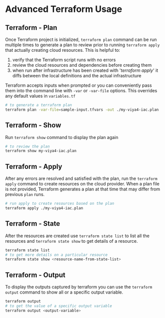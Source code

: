 
# Advanced Terraform Usage

## Terraform - Plan

Once Terraform project is initialized, ```terraform plan``` command can be run multiple times to generate a plan to review prior to running ```terraform apply``` that actually creating cloud resources. This is helpful to:

1) verify that the Terraform script runs with no errors
2) review the cloud resources and dependencies before creating them
3) when run after infrastructure has been created with '*terraform apply*' it diffs between the local definitions and the actual infrastructure

Terraform accepts inputs when prompted or you can conveniently pass them into the command line with ```-var``` or ```-var-file``` options. This overrides any default values in ```variables.tf```

```bash
# to generate a terraform plan
terraform plan -var-file=sample-input.tfvars -out ./my-viya4-iac.plan
```

## Terraform - Show

Run ```terraform show``` command to display the plan again

```bash
# to review the plan
terraform show my-viya4-iac.plan
```

## Terraform - Apply

After any errors are resolved and satisfied with the plan, run the ```terraform apply``` command to create resources on the cloud provider. When a plan file is not provided, Terraform generates a plan at that time that may differ from previous ```plan``` runs.

```bash
# run apply to create resources based on the plan
terraform apply ./my-viya4-iac.plan
```

## Terraform - State

After the resources are created use ```terraform state list``` to list all the resources and ```terraform state show``` to get details of a resource.

```bash
terraform state list
# to get more details on a particular resource
terraform state show <resource-name-from-state-list>
```

## Terraform - Output

To display the outputs captured by terraform you can use the `terraform output` command to show all or a specific output variable.

```bash
terraform output
# to get the value of a specific output variable
terraform output <output-variable>
```
